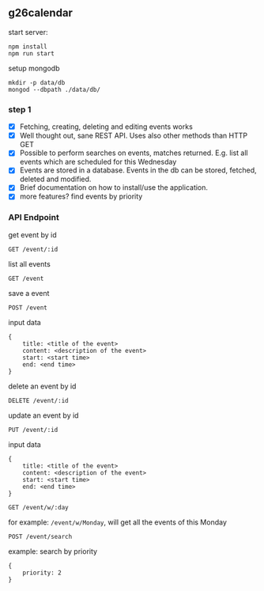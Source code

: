 g26calendar
-------------

start server:

```
npm install
npm run start
```

setup mongodb

```
mkdir -p data/db
mongod --dbpath ./data/db/
```

### step 1

- [x] Fetching, creating, deleting and editing events works
- [x] Well thought out, sane REST API. Uses also other methods than HTTP GET
- [x] Possible to perform searches on events, matches returned. E.g. list all events which are scheduled for this Wednesday
- [x] Events are stored in a database. Events in the db can be stored, fetched, deleted and modified.
- [x] Brief documentation on how to install/use the application.
- [x] more features? find events by priority

### API Endpoint

get event by id
```
GET /event/:id
```

list all events
```
GET /event
```

save a event
```
POST /event
```
input data
```
{
    title: <title of the event>
    content: <description of the event>
    start: <start time>
    end: <end time>
}
```

delete an event by id
```
DELETE /event/:id
```

update an event by id
```
PUT /event/:id
```
input data
```
{
    title: <title of the event>
    content: <description of the event>
    start: <start time>
    end: <end time>
}
```

```
GET /event/w/:day
```
for example: `/event/w/Monday`, will get all the events of this Monday

```
POST /event/search
```
example: search by priority
```
{
    priority: 2
}
```
